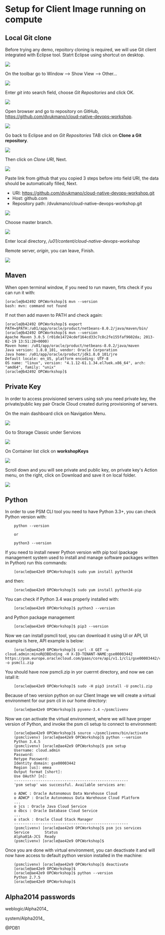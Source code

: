 # Setup for Client Image running on compute #

## Local Git clone ##
Before trying any demo, repoitory cloning is required, we will use Git client integrated with Eclipse tool. Statrt Eclipse using shortcut on desktop.

![](images/EnvSetup/git-eclipse-01.png)

On the toolbar go to Window --> Show View --> Other...

![](images/EnvSetup/git-eclipse-02.png)

Enter *git* into search field, choose *Git Repositories* and click OK.

![](images/EnvSetup/git-eclipse-03.png)

Open browser and go to repository on GitHub, https://github.com/dvukmano/cloud-native-devops-workshop. 

![](images/EnvSetup/git-eclipse-04.png)

Go back to Eclipse and on *Git Repositories* TAB click on **Clone a Git repository**.

![](images/EnvSetup/git-eclipse-05.png)

Then click on *Clone URI*, Next.

![](images/EnvSetup/git-eclipse-06.png)

Paste link from github that you copied 3 steps before into field URI, the data should be automatically filled, Next.
- URI: https://github.com/dvukmano/cloud-native-devops-workshop.git
- Host: github.com
- Repository path: /dvukmano/cloud-native-devops-workshop.git

![](images/EnvSetup/git-eclipse-07.png)

Choose master branch.

![](images/EnvSetup/git-eclipse-08.png)

Enter local directory, */u01/content/cloud-native-devops-workshop*

Remote server, *origin*, you can leave, Finish.

![](images/EnvSetup/git-eclipse-09.png)

## Maven  ##
When open terminal window, if you need to run maven, firts check if you can run it with:

    [oracle@b42492 OPCWorkshop]$ mvn --version
    bash: mvn: command not found

If not then add maven to PATH and check again:

    [oracle@b42492 OPCWorkshop]$ export PATH=$PATH:/u01/app/oracle/product/netbeans-8.0.2/java/maven/bin/
    [oracle@b42492 OPCWorkshop]$ mvn --version
    Apache Maven 3.0.5 (r01de14724cdef164cd33c7c8c2fe155faf9602da; 2013-02-19 13:51:28+0000)
    Maven home: /u01/app/oracle/product/netbeans-8.0.2/java/maven
    Java version: 1.8.0_101, vendor: Oracle Corporation
    Java home: /u01/app/oracle/product/jdk1.8.0_101/jre
    Default locale: en_US, platform encoding: UTF-8
    OS name: "linux", version: "4.1.12-61.1.34.el7uek.x86_64", arch: "amd64", family: "unix"
    [oracle@b42492 OPCWorkshop]$ 

## Private Key ##
In order to access provisioned servers using ssh you need private key, the private/public key pair Oracle Cloud created during provisioning of servers.

On the main dashboard click on Navigation Menu.

![](images/EnvSetup/pkey-01.png)

Go to Storage Classic under Services

![](images/EnvSetup/pkey-02.png)

On Container list click on **workshopKeys**

![](images/EnvSetup/pkey-03.png)

Scroll down and you will see private and public key, on private key's Action menu, on the right, click on Download and save it on local folder.

![](images/EnvSetup/pkey-04.png)

## Python ##
In order to use PSM CLI tool you need to have Python 3.3+, you can check Python version with:
        
        python --version
        
        or
        
        python3 --version

If you need to install newer Python version with pip tool (package management system used to install and manage software packages written in Python) run this commands:

        [oracle@ae42e9 OPCWorkshop]$ sudo yum install python34
        
and then:

        [oracle@ae42e9 OPCWorkshop]$ sudo yum install python34-pip
        
You can check if Python 3.4 was properly installed with:        
        
        [oracle@ae42e9 OPCWorkshop]$ python3 --version

and Python package management 

        [oracle@ae42e9 OPCWorkshop]$ pip3 --version

Now we can install psmcli tool, you can download it using UI or API, UI example is here, API example is below:

        [oracle@ae42e9 OPCWorkshop]$ curl -X GET -u cloud.admin:minoR@3BEnding -H X-ID-TENANT-NAME:gse00003442 https://psm.europe.oraclecloud.com/paas/core/api/v1.1/cli/gse00003442/client -o psmcli.zip

You should have now psmcli.zip in yor cuerrnt directory, and now we can istall it:

        [oracle@ae42e9 OPCWorkshop]$ sudo -H pip3 install -U psmcli.zip

Because of two version python on our Client Image we will create a virtual environment for our psm cli in our home directory:

        [oracle@ae42e9 OPCWorkshop]$ pyvenv-3.4 ~/psmclivenv

Now we can activate the virtual environment, where we will have proper version of Python, and invoke the psm cli setup to connect to environment:

        [oracle@ae42e9 OPCWorkshop]$ source ~/psmclivenv/bin/activate
        (psmclivenv) [oracle@ae42e9 OPCWorkshop]$ python --version
        Python 3.4.5
        (psmclivenv) [oracle@ae42e9 OPCWorkshop]$ psm setup
        Username: cloud.admin
        Password: 
        Retype Password: 
        Identity domain: gse00003442
        Region [us]: emea
        Output format [short]: 
        Use OAuth? [n]: 
        ----------------------------------------------------
        'psm setup' was successful. Available services are:
        
        o ADWC : Oracle Autonomous Data Warehouse Cloud
        o ADWCP : Oracle Autonomous Data Warehouse Cloud Platform
        ...
        o jcs : Oracle Java Cloud Service
        o dbcs : Oracle Database Cloud Service
        ...
        o stack : Oracle Cloud Stack Manager
        ----------------------------------------------------
        (psmclivenv) [oracle@ae42e9 OPCWorkshop]$ psm jcs services
        Service       Status  
        Alpha01A-JCS  Ready   
        (psmclivenv) [oracle@ae42e9 OPCWorkshop]$ 

Once you are done with virtual environment, you can deactivate it and will now have access to default python version installed in the machine:

        (psmclivenv) [oracle@ae42e9 OPCWorkshop]$ deactivate
        [oracle@ae42e9 OPCWorkshop]$ 
        [oracle@ae42e9 OPCWorkshop]$ python --version
        Python 2.7.5
        [oracle@ae42e9 OPCWorkshop]$ 


## Alpha2014 passwords ##

weblogic/Alpha2014_

system/Alpha2014_


@PDB1
